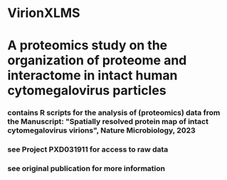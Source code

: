 # VirionXLMS

# A proteomics study on the organization of proteome and interactome in intact human cytomegalovirus particles

### contains R scripts for the analysis of (proteomics) data from the Manuscript: "Spatially resolved protein map of intact cytomegalovirus virions", Nature Microbiology, 2023
### see Project PXD031911 for access to raw data
### see original publication for more information
